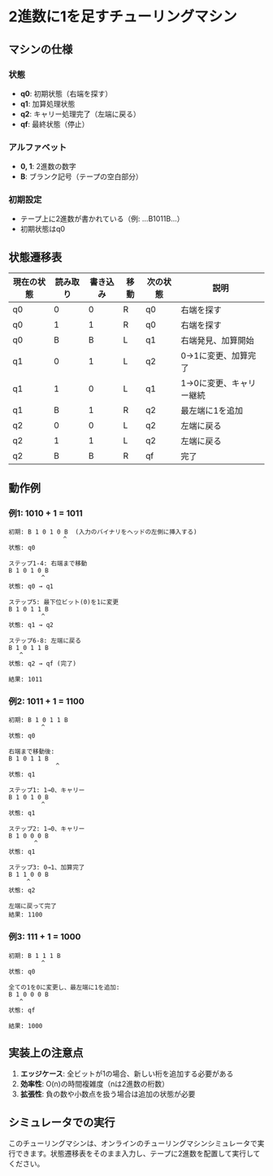 # 2進数に1を足すチューリングマシン

## マシンの仕様

### 状態
- **q0**: 初期状態（右端を探す）
- **q1**: 加算処理状態
- **q2**: キャリー処理完了（左端に戻る）
- **qf**: 最終状態（停止）

### アルファベット
- **0, 1**: 2進数の数字
- **B**: ブランク記号（テープの空白部分）

### 初期設定
- テープ上に2進数が書かれている（例: ...B1011B...）
- 初期状態はq0

## 状態遷移表

| 現在の状態 | 読み取り | 書き込み | 移動 | 次の状態 | 説明 |
|-----------|---------|---------|------|----------|------|
| q0        | 0       | 0       | R    | q0       | 右端を探す |
| q0        | 1       | 1       | R    | q0       | 右端を探す |
| q0        | B       | B       | L    | q1       | 右端発見、加算開始 |
| q1        | 0       | 1       | L    | q2       | 0→1に変更、加算完了 |
| q1        | 1       | 0       | L    | q1       | 1→0に変更、キャリー継続 |
| q1        | B       | 1       | R    | q2       | 最左端に1を追加 |
| q2        | 0       | 0       | L    | q2       | 左端に戻る |
| q2        | 1       | 1       | L    | q2       | 左端に戻る |
| q2        | B       | B       | R    | qf       | 完了 |

## 動作例

### 例1: 1010 + 1 = 1011
```
初期: B 1 0 1 0 B  (入力のバイナリをヘッドの左側に挿入する)
               ^
状態: q0

ステップ1-4: 右端まで移動
B 1 0 1 0 B
         ^
状態: q0 → q1

ステップ5: 最下位ビット(0)を1に変更
B 1 0 1 1 B
         ^
状態: q1 → q2

ステップ6-8: 左端に戻る
B 1 0 1 1 B
   ^
状態: q2 → qf (完了)

結果: 1011
```

### 例2: 1011 + 1 = 1100
```
初期: B 1 0 1 1 B
         ^
状態: q0

右端まで移動後:
B 1 0 1 1 B
             ^
状態: q1

ステップ1: 1→0、キャリー
B 1 0 1 0 B
         ^
状態: q1

ステップ2: 1→0、キャリー
B 1 0 0 0 B
       ^
状態: q1

ステップ3: 0→1、加算完了
B 1 1 0 0 B
     ^
状態: q2

左端に戻って完了
結果: 1100
```

### 例3: 111 + 1 = 1000
```
初期: B 1 1 1 B
         ^
状態: q0

全ての1を0に変更し、最左端に1を追加:
B 1 0 0 0 B
   ^
状態: qf

結果: 1000
```

## 実装上の注意点

1. **エッジケース**: 全ビットが1の場合、新しい桁を追加する必要がある
2. **効率性**: O(n)の時間複雑度（nは2進数の桁数）
3. **拡張性**: 負の数や小数点を扱う場合は追加の状態が必要

## シミュレータでの実行

このチューリングマシンは、オンラインのチューリングマシンシミュレータで実行できます。状態遷移表をそのまま入力し、テープに2進数を配置して実行してください。